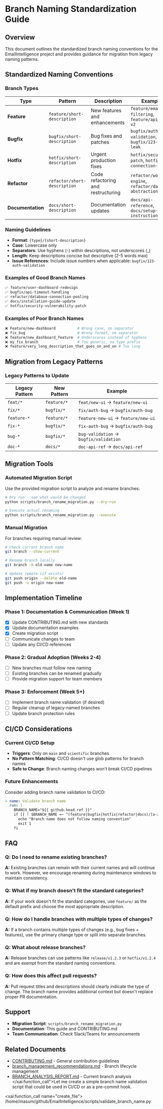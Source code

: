 # Branch Naming Standardization Guide

## Overview

This document outlines the standardized branch naming conventions for the EmailIntelligence project and provides guidance for migration from legacy naming patterns.

## Standardized Naming Conventions

### Branch Types

| Type | Pattern | Description | Examples |
|------|---------|-------------|----------|
| **Feature** | `feature/short-description` | New features and enhancements | `feature/email-filtering`, `feature/api-auth-v2` |
| **Bugfix** | `bugfix/short-description` | Bug fixes and patches | `bugfix/auth-validation`, `bugfix/123-memory-leak` |
| **Hotfix** | `hotfix/short-description` | Urgent production fixes | `hotfix/security-patch`, `hotfix/db-connection-crash` |
| **Refactor** | `refactor/short-description` | Code refactoring and restructuring | `refactor/workflow-engine`, `refactor/database-abstraction` |
| **Documentation** | `docs/short-description` | Documentation updates | `docs/api-reference`, `docs/setup-instructions` |

### Naming Guidelines

- **Format**: `{type}/{short-description}`
- **Case**: Lowercase only
- **Separators**: Use hyphens (-) within descriptions, not underscores (_)
- **Length**: Keep descriptions concise but descriptive (2-5 words max)
- **Issue References**: Include issue numbers when applicable: `bugfix/123-auth-validation`

### Examples of Good Branch Names

```bash
✅ feature/user-dashboard-redesign
✅ bugfix/api-timeout-handling
✅ refactor/database-connection-pooling
✅ docs/installation-guide-update
✅ hotfix/security-vulnerability-patch
```

### Examples of Poor Branch Names

```bash
❌ Feature/new-dashboard          # Wrong case, no separator
❌ fix_bug                        # Wrong format, no separator
❌ feature/new_dashboard_feature  # Underscores instead of hyphens
❌ my_fix_branch                  # Too generic, no type prefix
❌ feature/very_long_description_that_goes_on_and_on # Too long
```

## Migration from Legacy Patterns

### Legacy Patterns to Update

| Legacy Pattern | New Pattern | Example |
|----------------|-------------|---------|
| `feat/*` | `feature/*` | `feat/new-ui` → `feature/new-ui` |
| `fix/*` | `bugfix/*` | `fix/auth-bug` → `bugfix/auth-bug` |
| `feature-*` | `feature/*` | `feature-new-ui` → `feature/new-ui` |
| `fix-*` | `bugfix/*` | `fix-auth-bug` → `bugfix/auth-bug` |
| `bug-*` | `bugfix/*` | `bug-validation` → `bugfix/validation` |
| `doc-*` | `docs/*` | `doc-api-ref` → `docs/api-ref` |

## Migration Tools

### Automated Migration Script

Use the provided migration script to analyze and rename branches:

```bash
# Dry run - see what would be changed
python scripts/branch_rename_migration.py --dry-run

# Execute actual renaming
python scripts/branch_rename_migration.py --execute
```

### Manual Migration

For branches requiring manual review:

```bash
# Check current branch name
git branch --show-current

# Rename branch locally
git branch -m old-name new-name

# Update remote (if exists)
git push origin --delete old-name
git push -u origin new-name
```

## Implementation Timeline

### Phase 1: Documentation & Communication (Week 1)
- [x] Update CONTRIBUTING.md with new standards
- [x] Update documentation examples
- [x] Create migration script
- [ ] Communicate changes to team
- [ ] Update any CI/CD references

### Phase 2: Gradual Adoption (Weeks 2-4)
- [ ] New branches must follow new naming
- [ ] Existing branches can be renamed gradually
- [ ] Provide migration support for team members

### Phase 3: Enforcement (Week 5+)
- [ ] Implement branch name validation (if desired)
- [ ] Regular cleanup of legacy-named branches
- [ ] Update branch protection rules

## CI/CD Considerations

### Current CI/CD Setup
- **Triggers**: Only on `main` and `scientific` branches
- **No Pattern Matching**: CI/CD doesn't use glob patterns for branch names
- **Safe to Change**: Branch naming changes won't break CI/CD pipelines

### Future Enhancements
Consider adding branch name validation to CI/CD:
```yaml
- name: Validate branch name
  run: |
    BRANCH_NAME="${{ github.head_ref }}"
    if [[ ! $BRANCH_NAME =~ ^(feature|bugfix|hotfix|refactor|docs)/[a-z0-9-]+$ ]]; then
      echo "Branch name does not follow naming convention"
      exit 1
    fi
```

## FAQ

### Q: Do I need to rename existing branches?
**A:** Existing branches can remain with their current names and will continue to work. However, we encourage renaming during maintenance windows to maintain consistency.

### Q: What if my branch doesn't fit the standard categories?
**A:** If your work doesn't fit the standard categories, use `feature/` as the default prefix and choose the most appropriate description.

### Q: How do I handle branches with multiple types of changes?
**A:** If a branch contains multiple types of changes (e.g., bug fixes + features), use the primary change type or split into separate branches.

### Q: What about release branches?
**A:** Release branches can use patterns like `release/v1.2.3` or `hotfix/v1.2.4` and are exempt from the standard naming conventions.

### Q: How does this affect pull requests?
**A:** Pull request titles and descriptions should clearly indicate the type of change. The branch name provides additional context but doesn't replace proper PR documentation.

## Support

- **Migration Script**: `scripts/branch_rename_migration.py`
- **Documentation**: This guide and CONTRIBUTING.md
- **Team Communication**: Check Slack/Teams for announcements

## Related Documents

- [CONTRIBUTING.md](../CONTRIBUTING.md) - General contribution guidelines
- [branch_management_recommendations.md](../branch_management_recommendations.md) - Branch lifecycle management
- [BRANCH_ANALYSIS_REPORT.md](../BRANCH_ANALYSIS_REPORT.md) - Current branch analysis</content>
</xai:function_call">Let me create a simple branch name validation script that could be used in CI/CD or as a pre-commit hook. 

<xai:function_call name="create_file">
<parameter name="path">/home/masum/github/EmailIntelligence/scripts/validate_branch_name.py
